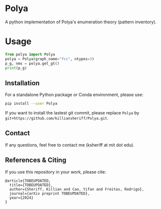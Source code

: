 # Polya 
A python implementation of Polya's enumeration theory (pattern inventory).

# Usage 
```python
from polya import Polya
polya = Polya(graph_name="fcc", ntypes=3)
p_g, nms = polya.get_gt()
print(p_g)
```
## Installation
For a standalone Python package or Conda environment, please use:
```bash
pip install --user Polya
```

If you want to install the lastest git commit, please replace ``Polya`` by ``git+https://github.com/killiansheriff/Polya.git``.

## Contact
If any questions, feel free to contact me (ksheriff at mit dot edu).

## References & Citing 
If you use this repository in your work, please cite:

```
@article{TOBEUPDATED,
  title={TOBEUPDATED},
  author={Sheriff, Killian and Cao, Yifan and Freitas, Rodrigo},
  journal={arXiv preprint TOBEUPDATED},
  year={2024}
}
```
